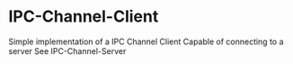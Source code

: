 # IPC-Channel-Client

Simple implementation of a IPC Channel Client
Capable of connecting to a server
See IPC-Channel-Server
